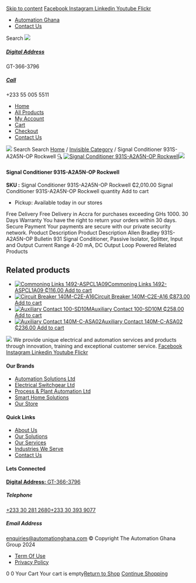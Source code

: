 [Skip to content](https://store.automationghana.com/product/signal-conditioner-931s-a2a5n-op-rockwell/#content)
[ Facebook ](https://www.facebook.com/automationgh/) [ Instagram ](https://www.instagram.com/automationgh/) [ Linkedin ](https://www.linkedin.com/company/the-automation-ghana-limited/) [ Youtube ](https://www.youtube.com/channel/UCurrRDUSm5oIW39VXjn1u0w) [ Flickr ](https://www.flickr.com/photos/181794037@N07/)
  * [ Automation Ghana ](https://automationghana.com)
  * [ Contact Us ](https://store.automationghana.com/contact/)


Search
[ ![](https://store.automationghana.com/wp-content/uploads/2024/04/Website-TAGG-Logo-BLUE.png) ](https://store.automationghana.com/)
[ ](https://maps.app.goo.gl/m4xeaagWCNbLk4jM6)
#####  [ Digital Address ](https://maps.app.goo.gl/m4xeaagWCNbLk4jM6)
GT-366-3796 
[ ](tel:+233550055511)
#####  [ Call ](tel:+233550055511)
+233 55 005 5511 
  * [Home](https://store.automationghana.com/)
  * [All Products](https://store.automationghana.com/shop/)
  * [My Account](https://store.automationghana.com/my-account/)
  * [Cart](https://store.automationghana.com/cart/)
  * [Checkout](https://store.automationghana.com/checkout/)
  * [Contact Us](https://store.automationghana.com/contact/)


[![](https://store.automationghana.com/wp-content/uploads/2024/04/AutomationGhana_logo_white.png)](https://store.automationghana.com)
Search
Search
[Home](https://store.automationghana.com) / [Invisible Category](https://store.automationghana.com/product-category/invisible-category/) / Signal Conditioner 931S-A2A5N-OP Rockwell
[🔍](https://store.automationghana.com/product/signal-conditioner-931s-a2a5n-op-rockwell/)
[![Signal Conditioner 931S-A2A5N-OP Rockwell](https://store.automationghana.com/wp-content/uploads/2024/10/Signal-Conditioner-931S-A2A5N-OP-Rockwell.jpg)](https://store.automationghana.com/wp-content/uploads/2024/10/Signal-Conditioner-931S-A2A5N-OP-Rockwell.jpg)![](https://store.automationghana.com/wp-content/uploads/2024/10/Signal-Conditioner-931S-A2A5N-OP-Rockwell.jpg)
####  Signal Conditioner 931S-A2A5N-OP Rockwell 
**SKU :** Signal Conditioner 931S-A2A5N-OP Rockwell 
₵2,010.00
Signal Conditioner 931S-A2A5N-OP Rockwell quantity
Add to cart
  * Pickup: Available today in our stores


Free Delivery 
Free Delivery in Accra for purchases exceeding GHs 1000. 
30 Days Warranty 
You have the right to return your orders within 30 days. 
Secure Payment 
Your payments are secure with our private security network. 
Product Description
Product Description
Allen Bradley 931S-A2A5N-OP Bulletin 931 Signal Conditioner, Passive Isolator, Splitter, Input and Output Current Range 4-20 mA, DC Output Loop Powered
Related Products 
## Related products
  * [![Commoning Links 1492-ASPCL1A09](https://store.automationghana.com/wp-content/uploads/2020/12/1492-ASPCL1A09.jpg)Commoning Links 1492-ASPCL1A09 ₵116.00 ](https://store.automationghana.com/product/commoning-links-1492-aspcl1a09/)
[Add to cart](https://store.automationghana.com/product/signal-conditioner-931s-a2a5n-op-rockwell/?add-to-cart=2985)
  * [![Circuit Breaker 140M-C2E-A16](https://store.automationghana.com/wp-content/uploads/2020/12/140M-C2E-A16-300x300.jpg)Circuit Breaker 140M-C2E-A16 ₵873.00 ](https://store.automationghana.com/product/circuit-breaker-140m-c2e-a16/)
[Add to cart](https://store.automationghana.com/product/signal-conditioner-931s-a2a5n-op-rockwell/?add-to-cart=2979)
  * [![Auxiliary Contact 100-SD10M](https://store.automationghana.com/wp-content/uploads/2020/12/100-SD10M-300x300.jpg)Auxiliary Contact 100-SD10M ₵258.00 ](https://store.automationghana.com/product/auxiliary-contact-100-sd10m/)
[Add to cart](https://store.automationghana.com/product/signal-conditioner-931s-a2a5n-op-rockwell/?add-to-cart=2959)
  * [![Auxiliary Contact 140M-C-ASA02](https://store.automationghana.com/wp-content/uploads/2020/11/140M-C-ASA02.jpg)Auxiliary Contact 140M-C-ASA02 ₵236.00 ](https://store.automationghana.com/product/auxiliary-contact-140m-c-asa02/)
[Add to cart](https://store.automationghana.com/product/signal-conditioner-931s-a2a5n-op-rockwell/?add-to-cart=2950)


![](https://store.automationghana.com/wp-content/uploads/2024/04/AutomationGhana_logo_white.png)
We provide unique electrical and automation services and products through innovation, training and exceptional customer service.
[ Facebook ](https://www.facebook.com/automationgh/) [ Instagram ](https://www.instagram.com/automationgh/) [ Linkedin ](https://www.linkedin.com/company/the-automation-ghana-limited/) [ Youtube ](https://www.youtube.com/channel/UCurrRDUSm5oIW39VXjn1u0w) [ Flickr ](https://www.flickr.com/photos/181794037@N07/)
#### Our Brands
  * [ Automation Solutions Ltd ](https://store.automationghana.com/product/signal-conditioner-931s-a2a5n-op-rockwell/)
  * [ Electrical Switchgear Ltd ](https://store.automationghana.com/product/signal-conditioner-931s-a2a5n-op-rockwell/)
  * [ Process & Plant Automation Ltd ](https://store.automationghana.com/product/signal-conditioner-931s-a2a5n-op-rockwell/)
  * [ Smart Home Solutions ](https://store.automationghana.com/product/signal-conditioner-931s-a2a5n-op-rockwell/)
  * [ Our Store ](https://store.automationghana.com/product/signal-conditioner-931s-a2a5n-op-rockwell/)


#### Quick Links
  * [ About Us ](https://store.automationghana.com/product/signal-conditioner-931s-a2a5n-op-rockwell/)
  * [ Our Solutions ](https://store.automationghana.com/product/signal-conditioner-931s-a2a5n-op-rockwell/)
  * [ Our Services ](https://store.automationghana.com/product/signal-conditioner-931s-a2a5n-op-rockwell/)
  * [ Industries We Serve ](https://store.automationghana.com/product/signal-conditioner-931s-a2a5n-op-rockwell/)
  * [ Contact Us ](https://store.automationghana.com/product/signal-conditioner-931s-a2a5n-op-rockwell/)


#### Lets Connected
[**Digital Address:** GT-366-3796](https://maps.app.goo.gl/m4xeaagWCNbLk4jM6)
#####  Telephone 
[ +233 30 281 2680](tel:+233302812680)[+233 30 393 9077](https://store.automationghana.com/product/signal-conditioner-931s-a2a5n-op-rockwell/+233303939077)
#####  Email Address 
enquiries@automationghana.com 
© Copyright The Automation Ghana Group 2024
  * [ Term Of Use ](https://store.automationghana.com/product/signal-conditioner-931s-a2a5n-op-rockwell/)
  * [ Privacy Policy ](https://store.automationghana.com/product/signal-conditioner-931s-a2a5n-op-rockwell/)


0
0
Your Cart
Your cart is empty[Return to Shop](https://store.automationghana.com/shop/)
[Continue Shopping](https://store.automationghana.com/product/signal-conditioner-931s-a2a5n-op-rockwell/)
